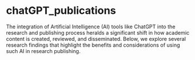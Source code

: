 # chatGPT_publications
The integration of Artificial Intelligence (AI) tools like ChatGPT into the research and publishing process heralds a significant shift in how academic content is created, reviewed, and disseminated. Below, we explore several research findings that highlight the benefits and considerations of using such AI in research publishing.

